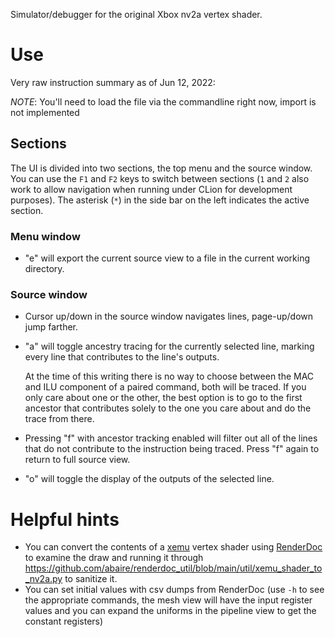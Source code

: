 Simulator/debugger for the original Xbox nv2a vertex shader.

# Use
Very raw instruction summary as of Jun 12, 2022:

*NOTE*: You'll need to load the file via the commandline right now, import is not implemented

## Sections

The UI is divided into two sections, the top menu and the source window. You can use the `F1` and `F2` keys to switch between sections (`1` and `2` also work to allow navigation when running under CLion for development purposes). The asterisk (`*`) in the side bar on the left indicates the active section.

### Menu window
* "e" will export the current source view to a file in the current working directory.

### Source window
* Cursor up/down in the source window navigates lines, page-up/down jump farther.
* "a" will toggle ancestry tracing for the currently selected line, marking every line that contributes to the line's outputs. 

   At the time of this writing there is no way to choose between the MAC and ILU component of a paired command, both will be traced. If you only care about one or the other, the best option is to go to the first ancestor that contributes solely to the one you care about and do the trace from there.

* Pressing "f" with ancestor tracking enabled will filter out all of the lines that do not contribute to the instruction being traced. Press "f" again to return to full source view.
* "o" will toggle the display of the outputs of the selected line.

# Helpful hints

* You can convert the contents of a [xemu](https://github.com/mborgerson/xemu) vertex shader using [RenderDoc](https://renderdoc.org/) to examine the draw and running it through https://github.com/abaire/renderdoc_util/blob/main/util/xemu_shader_to_nv2a.py to sanitize it.
* You can set initial values with csv dumps from RenderDoc (use `-h` to see the appropriate commands, the mesh view will have the input register values and you can expand the uniforms in the pipeline view to get the constant registers)
